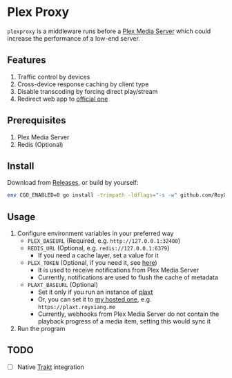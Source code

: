 # Plex Proxy

`plexproxy` is a middleware runs before a [Plex Media Server](https://www.plex.tv/media-server-downloads/) which could increase
the performance of a low-end server.

## Features

1. Traffic control by devices
2. Cross-device response caching by client type
3. Disable transcoding by forcing direct play/stream
4. Redirect web app to [official one](https://app.plex.tv/desktop)

## Prerequisites

1. Plex Media Server
2. Redis (Optional)

## Install

Download from [Releases](https://github.com/RoyXiang/plexproxy/releases), or build by yourself:

```sh
env CGO_ENABLED=0 go install -trimpath -ldflags="-s -w" github.com/RoyXiang/plexproxy@latest
```

## Usage

1. Configure environment variables in your preferred way
   - `PLEX_BASEURL` (Required, e.g. `http://127.0.0.1:32400`)
   - `REDIS_URL` (Optional, e.g. `redis://127.0.0.1:6379`)
     * If you need a cache layer, set a value for it
   - `PLEX_TOKEN` (Optional, if you need it, see [here](https://support.plex.tv/articles/204059436-finding-an-authentication-token-x-plex-token/))
     * It is used to receive notifications from Plex Media Server
     * Currently, notifications are used to flush the cache of metadata
   - `PLAXT_BASEURL` (Optional)
     * Set it only if you run an instance of [plaxt](https://github.com/RoyXiang/goplaxt/releases)
     * Or, you can set it to [my hosted one](https://plaxt.royxiang.me), e.g. `https://plaxt.royxiang.me`
     * Currently, webhooks from Plex Media Server do not contain the playback progress of a media item, setting this would
       sync it
2. Run the program

## TODO

- [ ] Native [Trakt](https://trakt.tv/) integration

